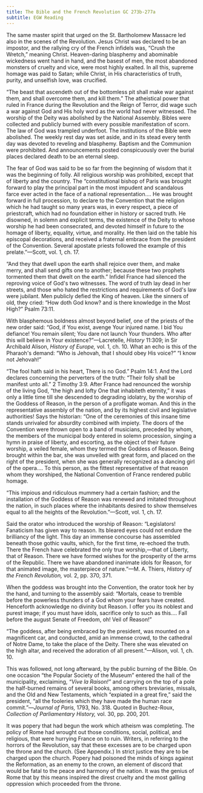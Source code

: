```yaml
---
title: The Bible and the French Revolution GC 273b-277a
subtitle: EGW Reading
---
```


The same master spirit that urged on the St. Bartholomew Massacre led also in the scenes of the Revolution. Jesus Christ was declared to be an impostor, and the rallying cry of the French infidels was, “Crush the Wretch,” meaning Christ. Heaven-daring blasphemy and abominable wickedness went hand in hand, and the basest of men, the most abandoned monsters of cruelty and vice, were most highly exalted. In all this, supreme homage was paid to Satan; while Christ, in His characteristics of truth, purity, and unselfish love, was crucified.

“The beast that ascendeth out of the bottomless pit shall make war against them, and shall overcome them, and kill them.” The atheistical power that ruled in France during the Revolution and the Reign of Terror, did wage such a war against God and His holy word as the world had never witnessed. The worship of the Deity was abolished by the National Assembly. Bibles were collected and publicly burned with every possible manifestation of scorn. The law of God was trampled underfoot. The institutions of the Bible were abolished. The weekly rest day was set aside, and in its stead every tenth day was devoted to reveling and blasphemy. Baptism and the Communion were prohibited. And announcements posted conspicuously over the burial places declared death to be an eternal sleep.

The fear of God was said to be so far from the beginning of wisdom that it was the beginning of folly. All religious worship was prohibited, except that of liberty and the country. The “constitutional bishop of Paris was brought forward to play the principal part in the most impudent and scandalous farce ever acted in the face of a national representation.... He was brought forward in full procession, to declare to the Convention that the religion which he had taught so many years was, in every respect, a piece of priestcraft, which had no foundation either in history or sacred truth. He disowned, in solemn and explicit terms, the existence of the Deity to whose worship he had been consecrated, and devoted himself in future to the homage of liberty, equality, virtue, and morality. He then laid on the table his episcopal decorations, and received a fraternal embrace from the president of the Convention. Several apostate priests followed the example of this prelate.”—Scott, vol. 1, ch. 17.

“And they that dwell upon the earth shall rejoice over them, and make merry, and shall send gifts one to another; because these two prophets tormented them that dwelt on the earth.” Infidel France had silenced the reproving voice of God's two witnesses. The word of truth lay dead in her streets, and those who hated the restrictions and requirements of God's law were jubilant. Men publicly defied the King of heaven. Like the sinners of old, they cried: “How doth God know? and is there knowledge in the Most High?” Psalm 73:11.

With blasphemous boldness almost beyond belief, one of the priests of the new order said: “God, if You exist, avenge Your injured name. I bid You defiance! You remain silent; You dare not launch Your thunders. Who after this will believe in Your existence?”—Lacretelle, _History_ 11:309; in Sir Archibald Alison, _History of Europe,_ vol. 1, ch. 10. What an echo is this of the Pharaoh's demand: “Who is Jehovah, that I should obey His voice?” “I know not Jehovah!”

“The fool hath said in his heart, There is no God.” Psalm 14:1. And the Lord declares concerning the perverters of the truth: “Their folly shall be manifest unto all.” 2 Timothy 3:9. After France had renounced the worship of the living God, “the high and lofty One that inhabiteth eternity,” it was only a little time till she descended to degrading idolatry, by the worship of the Goddess of Reason, in the person of a profligate woman. And this in the representative assembly of the nation, and by its highest civil and legislative authorities! Says the historian: “One of the ceremonies of this insane time stands unrivaled for absurdity combined with impiety. The doors of the Convention were thrown open to a band of musicians, preceded by whom, the members of the municipal body entered in solemn procession, singing a hymn in praise of liberty, and escorting, as the object of their future worship, a veiled female, whom they termed the Goddess of Reason. Being brought within the bar, she was unveiled with great form, and placed on the right of the president, when she was generally recognized as a dancing girl of the opera.... To this person, as the fittest representative of that reason whom they worshiped, the National Convention of France rendered public homage.

“This impious and ridiculous mummery had a certain fashion; and the installation of the Goddess of Reason was renewed and imitated throughout the nation, in such places where the inhabitants desired to show themselves equal to all the heights of the Revolution.”—Scott, vol. 1, ch. 17.

Said the orator who introduced the worship of Reason: “Legislators! Fanaticism has given way to reason. Its bleared eyes could not endure the brilliancy of the light. This day an immense concourse has assembled beneath those gothic vaults, which, for the first time, re-echoed the truth. There the French have celebrated the only true worship,—that of Liberty, that of Reason. There we have formed wishes for the prosperity of the arms of the Republic. There we have abandoned inanimate idols for Reason, for that animated image, the masterpiece of nature.”—M. A. Thiers, _History of the French Revolution,_ vol. 2, pp. 370, 371.

When the goddess was brought into the Convention, the orator took her by the hand, and turning to the assembly said: “Mortals, cease to tremble before the powerless thunders of a God whom your fears have created. Henceforth acknowledge no divinity but Reason. I offer you its noblest and purest image; if you must have idols, sacrifice only to such as this.... Fall before the august Senate of Freedom, oh! Veil of Reason!”

“The goddess, after being embraced by the president, was mounted on a magnificent car, and conducted, amid an immense crowd, to the cathedral of Notre Dame, to take the place of the Deity. There she was elevated on the high altar, and received the adoration of all present.”—Alison, vol. 1, ch. 10.

This was followed, not long afterward, by the public burning of the Bible. On one occasion “the Popular Society of the Museum” entered the hall of the municipality, exclaiming, _“Vive la Raison!”_ and carrying on the top of a pole the half-burned remains of several books, among others breviaries, missals, and the Old and New Testaments, which “expiated in a great fire,” said the president, “all the fooleries which they have made the human race commit.”—_Journal of Paris,_ 1793, No. 318. Quoted in Buchez-Roux, _Collection of Parliamentary History,_ vol. 30, pp. 200, 201.

It was popery that had begun the work which atheism was completing. The policy of Rome had wrought out those conditions, social, political, and religious, that were hurrying France on to ruin. Writers, in referring to the horrors of the Revolution, say that these excesses are to be charged upon the throne and the church. (See Appendix.) In strict justice they are to be charged upon the church. Popery had poisoned the minds of kings against the Reformation, as an enemy to the crown, an element of discord that would be fatal to the peace and harmony of the nation. It was the genius of Rome that by this means inspired the direst cruelty and the most galling oppression which proceeded from the throne.